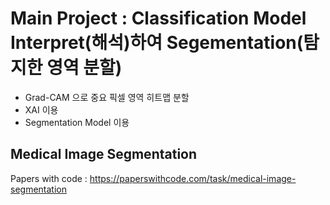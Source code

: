# Main Project : Classification Model Interpret(해석)하여 Segementation(탐지한 영역 분할)
- Grad-CAM 으로 중요 픽셀 영역 히트맵 분할
- XAI 이용
- Segmentation Model 이용

## Medical Image Segmentation
Papers with code : https://paperswithcode.com/task/medical-image-segmentation
